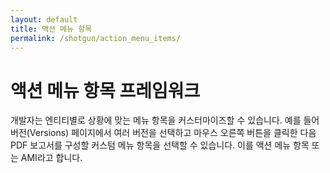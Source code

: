 ```yaml
---
layout: default
title: 액션 메뉴 항목
permalink: /shotgun/action_menu_items/
---
```


# 액션 메뉴 항목 프레임워크

개발자는 엔티티별로 상황에 맞는 메뉴 항목을 커스터마이즈할 수 있습니다. 예를 들어 버전(Versions) 페이지에서 여러 버전을 선택하고 마우스 오른쪽 버튼을 클릭한 다음 PDF 보고서를 구성할 커스텀 메뉴 항목을 선택할 수 있습니다. 이를 액션 메뉴 항목 또는 AMI라고 합니다.
